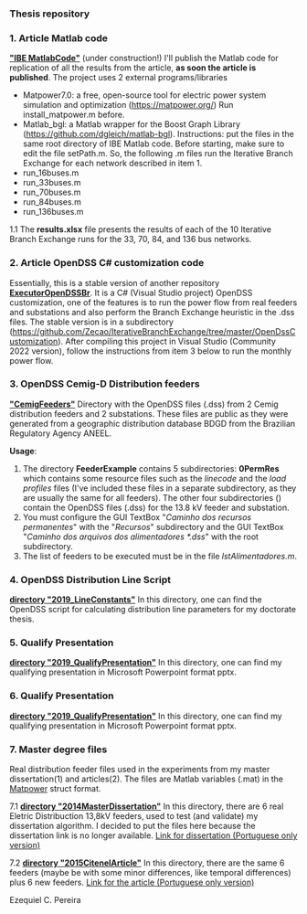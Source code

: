 ### Thesis repository

### 1. Article Matlab code
[**"IBE MatlabCode"**](https://github.com/Zecao/IterativeBranchExchange/tree/master/IBE_MatlabCode)
(under construction!) I'll publish the Matlab code for replication of all the results from the article, **as soon the article is published**.
The project uses 2 external programs/libraries 
- Matpower7.0: a free, open-source tool for electric power system simulation and optimization (https://matpower.org/) Run install_matpower.m before.
- Matlab_bgl: a Matlab wrapper for the Boost Graph Library (https://github.com/dgleich/matlab-bgl).
Instructions: put the files in the same root directory of IBE Matlab code. Before starting, make sure to edit the file setPath.m. So, the following .m files run the Iterative Branch Exchange for each network described in item 1.
- run_16buses.m
- run_33buses.m
- run_70buses.m
- run_84buses.m
- run_136buses.m

1.1 The **results.xlsx** file presents the results of each of the 10 Iterative Branch Exchange runs for the 33, 70, 84, and 136 bus networks.

### 2. Article OpenDSS C# customization code
Essentially, this is a stable version of another repository [**ExecutorOpenDSSBr**](https://github.com/Zecao/ExecutorOpenDssBr). It is a C# (Visual Studio project) OpenDSS customization, one of the features is to run the power flow from real feeders and substations and also perform the Branch Exchange heuristic in the .dss files. The stable version is in a subdirectory (https://github.com/Zecao/IterativeBranchExchange/tree/master/OpenDssCustomization).
After compiling this project in Visual Studio (Community 2022 version), follow the instructions from item 3 below to run the monthly power flow.

### 3. OpenDSS Cemig-D Distribution feeders
[**"CemigFeeders"**](https://github.com/Zecao/IterativeBranchExchange/tree/master/CemigDFeeders)
Directory with the OpenDSS files (.dss) from 2 Cemig distribution feeders and 2 substations. These files are public as they were generated from a geographic distribution database BDGD from the Brazilian Regulatory Agency ANEEL.

**Usage**: 
1. The directory **FeederExample** contains 5 subdirectories: **0PermRes** which contains some resource files such as the *linecode* and the *load profiles* files (I've included these files in a separate subdirectory, as they are usually the same for all feeders). The other four subdirectories () contain the OpenDSS files (.dss) for the 13.8 kV feeder and substation.  
2. You must configure the GUI TextBox "*Caminho dos recursos permanentes*" with the "*Recursos*" subdirectory and the GUI TextBox "*Caminho dos arquivos dos alimentadores \*.dss*" with the root subdirectory.
3. The list of feeders to be executed must be in the file *lstAlimentadores.m*.

### 4. OpenDSS Distribution Line Script 
[**directory "2019_LineConstants"**](https://github.com/Zecao/ThesisFiles/tree/master/2019_LineConstants)
In this directory, one can find the OpenDSS script for calculating distribution line parameters for my doctorate thesis. 

### 5. Qualify Presentation
[**directory "2019_QualifyPresentation"**](https://github.com/Zecao/ThesisFiles/tree/master/2019_QualifyPresentation)
In this directory, one can find my qualifying presentation in Microsoft Powerpoint format pptx. 

### 6. Qualify Presentation
[**directory "2019_QualifyPresentation"**](https://github.com/Zecao/ThesisFiles/tree/master/2019_QualifyPresentation)
In this directory, one can find my qualifying presentation in Microsoft Powerpoint format pptx. 

### 7. Master degree files
Real distribution feeder files used in the experiments from my master dissertation(1) and articles(2). The files are Matlab variables (.mat) in the [Matpower](www.pserc.cornell.edu/matpower) struct format. 

7.1 [**directory "2014MasterDissertation"**](https://github.com/Zecao/ThesisFiles/tree/master/2014MasterDissertation/redesCemigDissertacaoEzequielUfmg)
In this directory, there are 6 real Eletric Distribuction 13,8kV feeders, used to test (and validate) my dissertation algorithm. I decided to put the files here because the dissertation link is no longer available.
[Link for dissertation (Portuguese only version)](https://www.academia.edu/31522032/Reconfigura%C3%A7%C3%A3o_de_Redes_de_Distribui%C3%A7%C3%A3o_de_Energia_El%C3%A9trica_para_Minimiza%C3%A7%C3%A3o_de_Perdas_T%C3%A9cnicas)

7.2 [**directory "2015CitenelArticle"**](https://github.com/Zecao/ThesisFiles/tree/master/2015CitenelArticle)
In this directory, there are the same 6 feeders (maybe be with some minor differences, like temporal differences) plus 6 new feeders. 
[Link for the article (Portuguese only version)](https://www.academia.edu/25755758/Reconfigura%C3%A7%C3%A3o_de_Redes_de_Distribui%C3%A7%C3%A3o_para_a_Minimiza%C3%A7%C3%A3o_de_Perdas_T%C3%A9cnicas_-_P_and_D317)

Ezequiel C. Pereira
